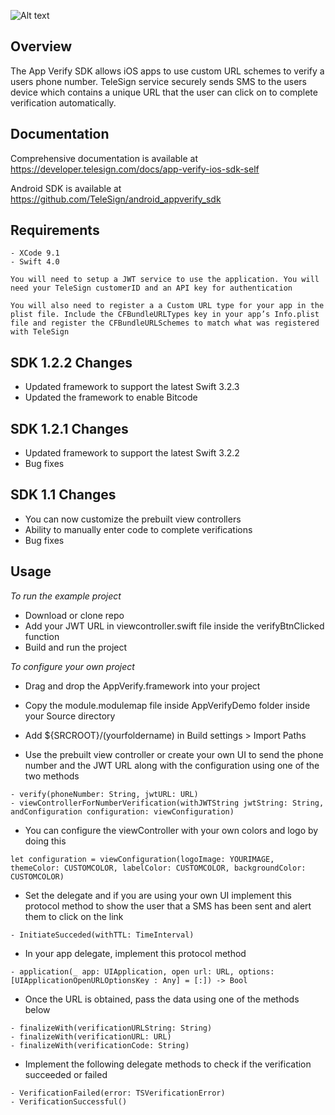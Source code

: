 ![Alt text](https://github.com/TeleSign/ios_verification_sdk/blob/master/banner.jpg)
## Overview

The App Verify SDK allows iOS apps to use custom URL schemes to verify a users phone number. TeleSign service securely sends SMS to the users device which contains a unique URL that the user can click on to complete verification automatically.

## Documentation
Comprehensive documentation is available at https://developer.telesign.com/docs/app-verify-ios-sdk-self

Android SDK is available at https://github.com/TeleSign/android_appverify_sdk

## Requirements 
	- XCode 9.1
	- Swift 4.0
` You will need to setup a JWT service to use the application. You will need your TeleSign customerID and an API key for authentication `

` You will also need to register a a Custom URL type for your app in the plist file. Include the CFBundleURLTypes key in your app’s Info.plist file and register the CFBundleURLSchemes to match what was registered with TeleSign  `


## SDK 1.2.2 Changes
- Updated framework to support the latest Swift 3.2.3 
- Updated the framework to enable Bitcode

## SDK 1.2.1 Changes
- Updated framework to support the latest Swift 3.2.2 
- Bug fixes

## SDK 1.1 Changes
- You can now customize the prebuilt view controllers
- Ability to manually enter code to complete verifications
- Bug fixes
	
## Usage 

*To run the example project*

- Download or clone repo
- Add your JWT URL in viewcontroller.swift file inside the verifyBtnClicked function
- Build and run the project
		
*To configure your own project*

- Drag and drop the AppVerify.framework into your project
- Copy the module.modulemap file inside AppVerifyDemo folder inside your Source directory
- Add ${SRCROOT}/(yourfoldername) in Build settings > Import Paths 

- Use the prebuilt view controller or create your own UI to send the phone number and the JWT URL along with the configuration using one of the two methods 

```
- verify(phoneNumber: String, jwtURL: URL)
- viewControllerForNumberVerification(withJWTString jwtString: String, andConfiguration configuration: viewConfiguration)
```

- You can configure the viewController with your own colors and logo by doing this 

```
let configuration = viewConfiguration(logoImage: YOURIMAGE, themeColor: CUSTOMCOLOR, labelColor: CUSTOMCOLOR, backgroundColor: CUSTOMCOLOR)
```

- Set the delegate and if you are using your own UI implement this protocol method to show the user that a SMS has been sent and alert them to click on the link
```
- InitiateSucceded(withTTL: TimeInterval)
```

- In your app delegate, implement this protocol method 
```
- application(_ app: UIApplication, open url: URL, options: [UIApplicationOpenURLOptionsKey : Any] = [:]) -> Bool
```
- Once the URL is obtained, pass the data using one of the methods below
```
- finalizeWith(verificationURLString: String)
- finalizeWith(verificationURL: URL)
- finalizeWith(verificationCode: String)
```
- Implement the following delegate methods to check if the verification succeeded or failed

```
- VerificationFailed(error: TSVerificationError)
- VerificationSuccessful()
```
			 
		

